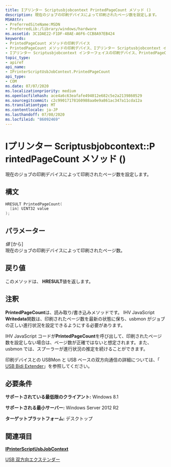 ```yaml
---
title: Iプリンター Scriptusbjobcontext PrintedPageCount メソッド ()
description: 現在のジョブの印刷デバイスによって印刷されたページ数を設定します。
MSHAttr:
- PreferredSiteName:MSDN
- PreferredLib:/library/windows/hardware
ms.assetid: 3C1DAE22-F1DF-48AE-A6F6-CCB8A97EB424
keywords:
- PrintedPageCount メソッドの印刷デバイス
- PrintedPageCount メソッドの印刷デバイス、Iプリンター Scriptusbjobcontext インターフェイス
- Iプリンター Scriptusbjobcontext インターフェイスの印刷デバイス、PrintedPageCount メソッド
topic_type:
- apiref
api_name:
- IPrinterScriptUsbJobContext.PrintedPageCount
api_type:
- COM
ms.date: 07/07/2020
ms.localizationpriority: medium
ms.openlocfilehash: ace4a6c63eafafe494012e682c5e2a2139860529
ms.sourcegitcommit: c2c99017178160988aa0e9a861ac347a11cda12a
ms.translationtype: MT
ms.contentlocale: ja-JP
ms.lasthandoff: 07/08/2020
ms.locfileid: "86092469"
---
```

# <a name="iprinterscriptusbjobcontextprintedpagecount-method-in"></a>Iプリンター Scriptusbjobcontext::P rintedPageCount メソッド ()

現在のジョブの印刷デバイスによって印刷されたページ数を設定します。

## <a name="syntax"></a>構文

```cpp
HRESULT PrintedPageCount(
  [in] UINT32 value
);
```

## <a name="parameters"></a>パラメーター

*値* \[から\]  
現在のジョブの印刷デバイスによって印刷されたページ数。

## <a name="return-value"></a>戻り値

このメソッドは、 **HRESULT**値を返します。

## <a name="remarks"></a>注釈

**PrintedPageCount**は、読み取り/書き込みメソッドです。 IHV JavaScript **Writedata**関数は、印刷されたページ数を最新の状態に保ち、usbmon がジョブの正しい進行状況を設定できるようにする必要があります。

IHV JavaScript コードが**PrintedPageCount**を呼び出して、印刷されたページ数を設定しない場合は、ページ数が正確ではないと想定されます。また、usbmon では、スプーラーが進行状況の推定を続けることができます。

印刷デバイスとの USBMon と USB ベースの双方向通信の詳細については、「 [USB Bidi Extender](https://docs.microsoft.com/windows-hardware/drivers/print/usb-bidi-extender)」を参照してください。

## <a name="requirements"></a>必要条件

**サポートされている最低限のクライアント:** Windows 8.1

**サポートされる最小サーバー:** Windows Server 2012 R2

**ターゲットプラットフォーム:** デスクトップ

## <a name="see-also"></a>関連項目

[**IPrinterScriptUsbJobContext**](iprinterscriptusbjobcontext.md)

[USB 双方向エクステンダー](https://docs.microsoft.com/windows-hardware/drivers/print/usb-bidi-extender)
